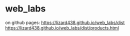 # web_labs
on github pages:
https://lizard438.github.io/web_labs/dist
https://lizard438.github.io/web_labs/dist/products.html
